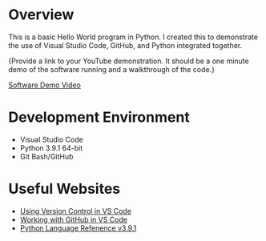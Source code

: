 # Overview

This is a basic Hello World program in Python. I created this to demonstrate the use of Visual Studio Code, GitHub, and Python integrated together.

{Provide a link to your YouTube demonstration.  It should be a one minute demo of the software running and a walkthrough of the code.}

[Software Demo Video](http://youtube.link.goes.here)

# Development Environment

* Visual Studio Code
* Python 3.9.1 64-bit
* Git Bash/GitHub

# Useful Websites

* [Using Version Control in VS Code](https://code.visualstudio.com/docs/editor/versioncontrol)
* [Working with GitHub in VS Code](https://code.visualstudio.com/docs/editor/github)
* [Python Language Refenence v3.9.1](https://docs.python.org/3/reference/index.html)
